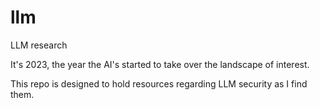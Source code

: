 # llm
LLM research

It's 2023, the year the AI's started to take over the landscape of interest. 

This repo is designed to hold resources regarding LLM security as I find them.
